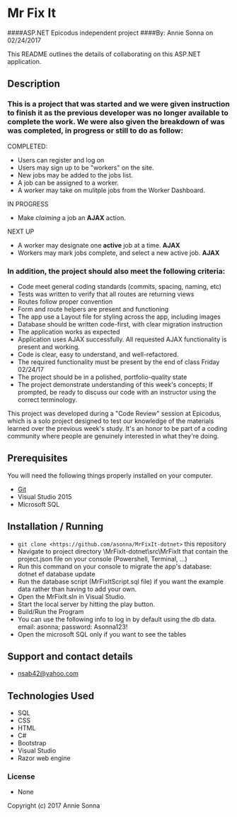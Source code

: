 ﻿# Mr Fix It
####ASP.NET Epicodus independent project
####By: Annie Sonna on 02/24/2017

This README outlines the details of collaborating on this ASP.NET application.

## Description
### This is a project that was started and we were given instruction to finish it as the previous developer was no longer available to complete the work. We were also given the breakdown of was was completed, in progress or still to do as follow:
COMPLETED:
* Users can register and log on
* Users may sign up to be "workers" on the site.
* New jobs may be added to the jobs list.
* A job can be assigned to a worker.
* A worker may take on mulitple jobs from the Worker Dashboard.

IN PROGRESS
* Make *claiming* a job an **AJAX** action.

NEXT UP
* A worker may designate one **active** job at a time. **AJAX**
* Workers may mark jobs complete, and select a new active job. **AJAX**

### In addition, the project should also meet the following criteria:
* Code meet general coding standards (commits, spacing, naming, etc)
* Tests was written to verify that all routes are returning views
* Routes follow proper convention
* Form and route helpers are present and functioning
* The app use a Layout file for styling across the app, including images
* Database should be written code-first, with clear migration instruction
* The application works as expected
* Application uses AJAX successfully. All requested AJAX functionality is present and working.
* Code is clear, easy to understand, and well-refactored.
* The required functionality must be present by the end of class Friday 02/24/17
* The project should be in a polished, portfolio-quality state
* The project demonstrate understanding of this week's concepts; If prompted, be ready to discuss our code with an instructor using the correct terminology.

This project was developed during a "Code Review" session at Epicodus, which is a solo project designed to test our knowledge of the materials learned over the previous week's study. It's an honor to be part of a coding community where people are genuinely interested in what they're doing.

## Prerequisites

You will need the following things properly installed on your computer.

* [Git](http://git-scm.com/)
* Visual Studio 2015
* Microsoft SQL

## Installation / Running

* `git clone <https://github.com/asonna/MrFixIt-dotnet>` this repository
* Navigate to project directory \MrFixIt-dotnet\src\MrFixIt that contain the project.json file on your console (Powershell, Terminal, ...)
* Run this command on your console to migrate the app's database: dotnet ef database update
* Run the database script (MrFixItScript.sql file) if you want the example data rather than having to add your own.
* Open the MrFixIt.sln in Visual Studio.
* Start the local server by hitting the play button.
* Build/Run the Program
* You can use the following info to log in by default using the db data. email: asonna; password: Asonna123!
* Open the microsoft SQL only if you want to see the tables

## Support and contact details
* nsab42@yahoo.com

## Technologies Used
* SQL
* CSS
* HTML
* C#
* Bootstrap
* Visual Studio
* Razor web engine

### License
* None

Copyright (c) 2017 Annie Sonna
